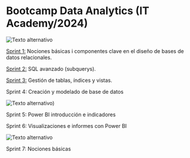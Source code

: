 # **Bootcamp Data Analytics  (IT Academy/2024)**
![Texto alternativo](https://github.com/JaviDoria/Mis-cosas/blob/2b569cdb6cc2127f3c1a301c74e8cd9f9230d4e5/Logo%20MySQL.png)

[Sprint 1:](https://github.com/JaviDoria/Data_Analytics/tree/afb16510fb1ecf7e0c81384f7b78c208e7924679/SPRINT1)
Nociones básicas i componentes clave en el diseño de bases de datos relacionales.  

[Sprint 2:](https://github.com/JaviDoria/Data_Analytics/tree/c4bec9bba5376de8832a862317da4362fcd08089/SPRINT2)
SQL avanzado (subquerys).  

[Sprint 3:](https://github.com/JaviDoria/Data_Analytics/tree/81512f39a4f9777146f5ec5a8328ba9968bf2259/SPRINT3)
Gestión de tablas, índices y vistas.  

Sprint 4: Creación y modelado de base de datos

![Texto alternativo)](https://github.com/JaviDoria/Mis-cosas/blob/2b569cdb6cc2127f3c1a301c74e8cd9f9230d4e5/Logo%20Power%20BI.png)


Sprint 5: Power BI introducción e indicadores

Sprint 6: Visualizaciones e informes con Power BI

![Texto alternativo](https://github.com/JaviDoria/Mis-cosas/blob/d363845f50a61075021bfcd0883307b395eadc05/Logo%20Python.png)


Sprint 7: Nociones básicas
